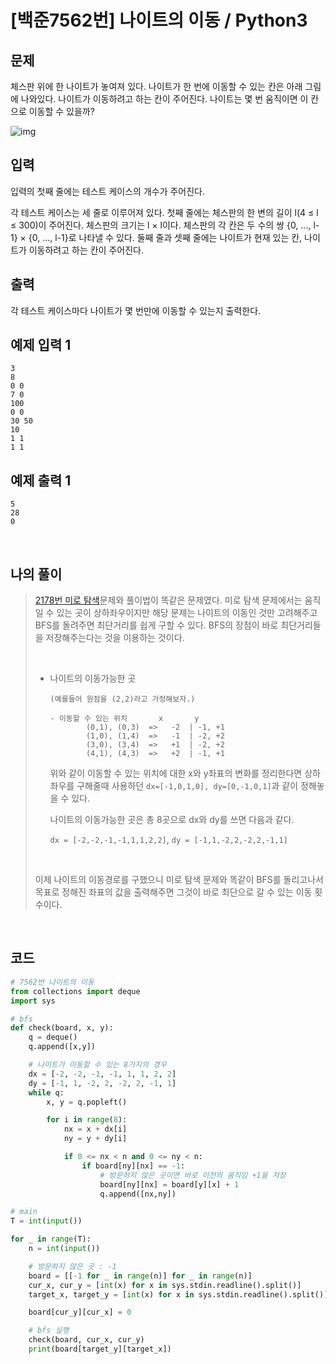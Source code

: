 # [백준7562번] 나이트의 이동 / Python3

## 문제

체스판 위에 한 나이트가 놓여져 있다. 나이트가 한 번에 이동할 수 있는 칸은 아래 그림에 나와있다. 나이트가 이동하려고 하는 칸이 주어진다. 나이트는 몇 번 움직이면 이 칸으로 이동할 수 있을까?

![img](https://www.acmicpc.net/upload/images/knight.png)

## 입력

입력의 첫째 줄에는 테스트 케이스의 개수가 주어진다.

각 테스트 케이스는 세 줄로 이루어져 있다. 첫째 줄에는 체스판의 한 변의 길이 l(4 ≤ l ≤ 300)이 주어진다. 체스판의 크기는 l × l이다. 체스판의 각 칸은 두 수의 쌍 {0, ..., l-1} × {0, ..., l-1}로 나타낼 수 있다. 둘째 줄과 셋째 줄에는 나이트가 현재 있는 칸, 나이트가 이동하려고 하는 칸이 주어진다.

## 출력

각 테스트 케이스마다 나이트가 몇 번만에 이동할 수 있는지 출력한다.

## 예제 입력 1

```
3
8
0 0
7 0
100
0 0
30 50
10
1 1
1 1
```

## 예제 출력 1

```
5
28
0
```

<br>

## 나의 풀이

> [2178번 미로 탐색](https://hooongs.tistory.com/158)문제와 풀이법이 똑같은 문제였다. 미로 탐색 문제에서는 움직일 수 있는 곳이 상하좌우이지만 해당 문제는 나이트의 이동인 것만 고려해주고 BFS를 돌려주면 최단거리를 쉽게 구할 수 있다. BFS의 장점이 바로 최단거리들을 저장해주는다는 것을 이용하는 것이다.
>
> <br>
>
> - 나이트의 이동가능한 곳
>
>   ```
>   (예를들어 원점을 (2,2)라고 가정해보자.)
>   
>   - 이동할 수 있는 위치       x       y
>   		(0,1), (0,3)  =>   -2  | -1, +1
>   		(1,0), (1,4)  =>   -1  | -2, +2
>   		(3,0), (3,4)  =>   +1  | -2, +2
>   		(4,1), (4,3)  =>   +2  | -1, +1
>   ```
>
>   위와 같이 이동할 수 있는 위치에 대한 x와 y좌표의 변화를 정리한다면 상하좌우를 구해줄때 사용하던 `dx=[-1,0,1,0], dy=[0,-1,0,1]`과 같이 정해놓을 수 있다.
>
>   나이트의 이동가능한 곳은 총 8곳으로 dx와 dy를 쓰면 다음과 같다.
>
>   `dx = [-2,-2,-1,-1,1,1,2,2]`, `dy = [-1,1,-2,2,-2,2,-1,1]`
>
> <br>
>
> 이제 나이트의 이동경로를 구했으니 미로 탐색 문제와 똑같이 BFS를 돌리고나서 목표로 정해진 좌표의 값을 출력해주면 그것이 바로 최단으로 갈 수 있는 이동 횟수이다.

<br>

## 코드

```python
# 7562번 나이트의 이동
from collections import deque
import sys

# bfs
def check(board, x, y):
    q = deque()
    q.append([x,y])

    # 나이트가 이동할 수 있는 8가지의 경우
    dx = [-2, -2, -1, -1, 1, 1, 2, 2]
    dy = [-1, 1, -2, 2, -2, 2, -1, 1]
    while q:
        x, y = q.popleft()

        for i in range(8):
            nx = x + dx[i]
            ny = y + dy[i]

            if 0 <= nx < n and 0 <= ny < n:
                if board[ny][nx] == -1:
                    # 방문하지 않은 곳이면 바로 이전의 움직임 +1을 저장
                    board[ny][nx] = board[y][x] + 1
                    q.append([nx,ny])

# main
T = int(input())

for _ in range(T):
    n = int(input())

    # 방문하지 않은 곳 : -1
    board = [[-1 for _ in range(n)] for _ in range(n)]
    cur_x, cur_y = [int(x) for x in sys.stdin.readline().split()]
    target_x, target_y = [int(x) for x in sys.stdin.readline().split()]

    board[cur_y][cur_x] = 0

    # bfs 실행
    check(board, cur_x, cur_y)
    print(board[target_y][target_x])

```

